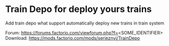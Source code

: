 # Train Depo for deploy yours trains

Add train depo what support automatically deploy new trains in train system

Forum: https://forums.factorio.com/viewforum.php?f=<SOME_IDENTIFIER>
Download: https://mods.factorio.com/mods/serieznyi/TrainDepo